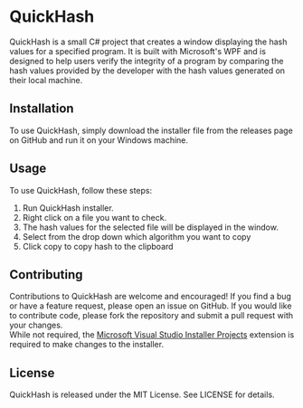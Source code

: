# QuickHash

QuickHash is a small C# project that creates a window displaying the hash values for a specified program. It is built with Microsoft's WPF and is designed to help users verify the integrity of a program by comparing the hash values provided by the developer with the hash values generated on their local machine.

## Installation

To use QuickHash, simply download the installer file from the releases page on GitHub and run it on your Windows machine.

## Usage

To use QuickHash, follow these steps:

1. Run QuickHash installer.
2. Right click on a file you want to check.
3. The hash values for the selected file will be displayed in the window.
4. Select from the drop down which algorithm you want to copy
5. Click copy to copy hash to the clipboard

## Contributing

Contributions to QuickHash are welcome and encouraged! If you find a bug or have a feature request, please open an issue on GitHub. If you would like to contribute code, please fork the repository and submit a pull request with your changes.  
While not required, the [Microsoft Visual Studio Installer Projects](https://marketplace.visualstudio.com/items?itemName=VisualStudioClient.MicrosoftVisualStudio2022InstallerProjects) extension is required to make changes to the installer.

## License

QuickHash is released under the MIT License. See LICENSE for details.